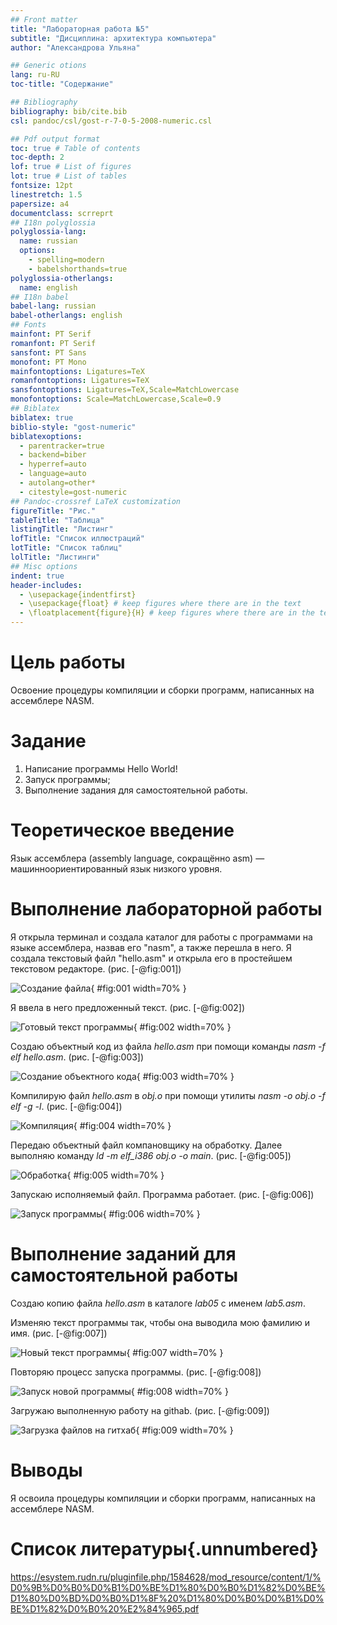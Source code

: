 ```yaml
---
## Front matter
title: "Лабораторная работа №5"
subtitle: "Дисциплина: архитектура компьютера"
author: "Александрова Ульяна"

## Generic otions
lang: ru-RU
toc-title: "Содержание"

## Bibliography
bibliography: bib/cite.bib
csl: pandoc/csl/gost-r-7-0-5-2008-numeric.csl

## Pdf output format
toc: true # Table of contents
toc-depth: 2
lof: true # List of figures
lot: true # List of tables
fontsize: 12pt
linestretch: 1.5
papersize: a4
documentclass: scrreprt
## I18n polyglossia
polyglossia-lang:
  name: russian
  options:
	- spelling=modern
	- babelshorthands=true
polyglossia-otherlangs:
  name: english
## I18n babel
babel-lang: russian
babel-otherlangs: english
## Fonts
mainfont: PT Serif
romanfont: PT Serif
sansfont: PT Sans
monofont: PT Mono
mainfontoptions: Ligatures=TeX
romanfontoptions: Ligatures=TeX
sansfontoptions: Ligatures=TeX,Scale=MatchLowercase
monofontoptions: Scale=MatchLowercase,Scale=0.9
## Biblatex
biblatex: true
biblio-style: "gost-numeric"
biblatexoptions:
  - parentracker=true
  - backend=biber
  - hyperref=auto
  - language=auto
  - autolang=other*
  - citestyle=gost-numeric
## Pandoc-crossref LaTeX customization
figureTitle: "Рис."
tableTitle: "Таблица"
listingTitle: "Листинг"
lofTitle: "Список иллюстраций"
lotTitle: "Список таблиц"
lolTitle: "Листинги"
## Misc options
indent: true
header-includes:
  - \usepackage{indentfirst}
  - \usepackage{float} # keep figures where there are in the text
  - \floatplacement{figure}{H} # keep figures where there are in the text
---                                                     
```


# Цель работы

Освоение процедуры компиляции и сборки программ, написанных на ассемблере NASM.

# Задание

1. Написание программы Hello World!
2. Запуск программы;
3. Выполнение задания для самостоятельной работы.

# Теоретическое введение

Язык ассемблера (assembly language, сокращённо asm) — машинноориентированный язык низкого уровня.

# Выполнение лабораторной работы

Я открыла терминал и создала каталог для работы с программами на языке ассемблера, назвав его "nasm", а также перешла в него. Я создала текстовый файл "hello.asm" и открыла его в простейшем текстовом редакторе. (рис. [-@fig:001])

![Создание файла](/home/yana/l1.PNG){ #fig:001 width=70% }

Я ввела в него предложенный текст. (рис. [-@fig:002])

![Готовый текст программы](/home/yana/l2.PNG){ #fig:002 width=70% }

Создаю объектный код из файла *hello.asm* при помощи команды *nasm -f elf hello.asm*. (рис. [-@fig:003])

![Создание объектного кода](/home/yana/l3.PNG){ #fig:003 width=70% }

Компилирую файл *hello.asm* в *obj.o* при помощи утилиты *nasm -o obj.o -f elf -g -l*. (рис. [-@fig:004])

![Компиляция](/home/yana/l4.PNG){ #fig:004 width=70% }

Передаю объектный файл компановщику на обработку. Далее выполняю команду *ld -m elf_i386 obj.o -o main*. (рис. [-@fig:005])

![Обработка](/home/yana/l5.PNG){ #fig:005 width=70% }

Запускаю исполняемый файл. Программа работает. (рис. [-@fig:006])

![Запуск программы](/home/yana/l6.PNG){ #fig:006 width=70% }


# Выполнение заданий для самостоятельной работы

Создаю копию файла *hello.asm* в каталоге *lab05* с именем *lab5.asm*.

Изменяю текст программы так, чтобы она выводила мою фамилию и имя. (рис. [-@fig:007])

![Новый текст программы](/home/yana/l7.PNG){ #fig:007 width=70% }

Повторяю процесс запуска программы. (рис. [-@fig:008])

![Запуск новой программы](/home/yana/l8.PNG){ #fig:008 width=70% }

Загружаю выполненную работу на githab. (рис. [-@fig:009])

![Загрузка файлов на гитхаб](/home/yana/l9.PNG){ #fig:009 width=70% }

# Выводы

Я освоила процедуры компиляции и сборки программ, написанных на ассемблере NASM.

# Список литературы{.unnumbered}

https://esystem.rudn.ru/pluginfile.php/1584628/mod_resource/content/1/%D0%9B%D0%B0%D0%B1%D0%BE%D1%80%D0%B0%D1%82%D0%BE%D1%80%D0%BD%D0%B0%D1%8F%20%D1%80%D0%B0%D0%B1%D0%BE%D1%82%D0%B0%20%E2%84%965.pdf
